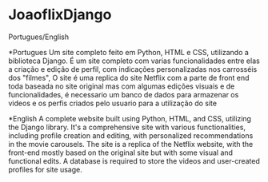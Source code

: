 # JoaoflixDjango
Portugues/English

*Portugues
Um site completo feito em Python, HTML e CSS, utilizando a biblioteca Django.
É um site completo com varias funcionalidades entre elas a criação e edição de perfil, com indicações personalizadas nos carrosséis dos "filmes",
O site é uma replica do site Netflix com a parte de front end toda baseada no site original mas com algumas edições visuais e de funcionalidades,
é necessario um banco de dados para armazenar os videos e os perfis criados pelo usuario para a utilização do site

*English
A complete website built using Python, HTML, and CSS, utilizing the Django library.
It's a comprehensive site with various functionalities, including profile creation and editing, with personalized recommendations in the movie carousels.
The site is a replica of the Netflix website, with the front-end mostly based on the original site but with some visual and functional edits.
A database is required to store the videos and user-created profiles for site usage.
